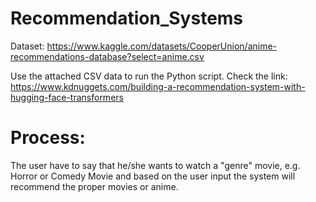 # Recommendation_Systems
Dataset: https://www.kaggle.com/datasets/CooperUnion/anime-recommendations-database?select=anime.csv

Use the attached CSV data to run the Python script.
Check the link: https://www.kdnuggets.com/building-a-recommendation-system-with-hugging-face-transformers

# Process: 
The user have to say that he/she wants to watch a "genre" movie, e.g. Horror or Comedy Movie and based on the user input the system will recommend the proper movies or anime.
